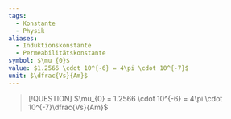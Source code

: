 ```yaml
---
tags:
  - Konstante
  - Physik
aliases:
  - Induktionskonstante
  - Permeabilitätskonstante
symbol: $\mu_{0}$
value: $1.2566 \cdot 10^{-6} = 4\pi \cdot 10^{-7}$
unit: $\dfrac{Vs}{Am}$
---
```


> [!QUESTION] $\mu_{0} = 1.2566 \cdot 10^{-6} = 4\pi \cdot 10^{-7}\dfrac{Vs}{Am}$